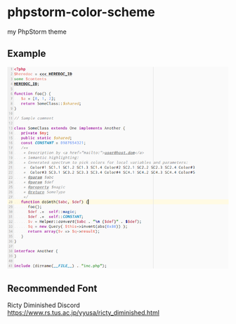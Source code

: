 # phpstorm-color-scheme
my PhpStorm theme

## Example
![example](example.png "example")

## Recommended Font
Ricty Diminished Discord
https://www.rs.tus.ac.jp/yyusa/ricty_diminished.html
